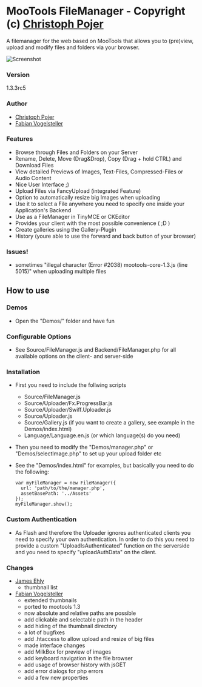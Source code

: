 MooTools FileManager - Copyright (c) [Christoph Pojer](http://og5.net/christoph)
=====================================================================================

A filemanager for the web based on MooTools that allows you to (pre)view, upload and modify files and folders via your browser.

![Screenshot](https://github.com/frozeman/mootools-filemanager/raw/master/screenshot.png)

### Version
  1.3.3rc5

### Author
* [Christoph Pojer](http://og5.net/christoph)
* [Fabian Vogelsteller](http://frozeman.de)

### Features

* Browse through Files and Folders on your Server
* Rename, Delete, Move (Drag&Drop), Copy (Drag + hold CTRL) and Download Files
* View detailed Previews of Images, Text-Files, Compressed-Files or Audio Content
* Nice User Interface ;)
* Upload Files via FancyUpload (integrated Feature)
* Option to automatically resize big Images when uploading
* Use it to select a File anywhere you need to specify one inside your Application's Backend
* Use as a FileManager in TinyMCE or CKEditor
* Provides your client with the most possible convenience ( ;D )
* Create galleries using the Gallery-Plugin
* History (youre able to use the forward and back button of your browser)

### Issues!
  - sometimes "illegal character (Error #2038) mootools-core-1.3.js (line 5015)" when uploading multiple files

How to use
----------

### Demos

* Open the "Demos/" folder and have fun

### Configurable Options

* See Source/FileManager.js and Backend/FileManager.php for all available options on the client- and server-side

### Installation

* First you need to include the follwing scripts
  * Source/FileManager.js
  * Source/Uploader/Fx.ProgressBar.js
  * Source/Uploader/Swiff.Uploader.js
  * Source/Uploader.js
  * Source/Gallery.js (if you want to create a gallery, see example in the Demos/index.html)
  * Language/Language.en.js (or which language(s) do you need)

* Then you need to modify the "Demos/manager.php" or "Demos/selectImage.php" to set up your upload folder etc
* See the "Demos/index.html" for examples, but basically you need to do the following:

      var myFileManager = new FileManager({
        url: 'path/to/the/manager.php',
        assetBasePath: '../Assets'
      });
      myFileManager.show();


### Custom Authentication

* As Flash and therefore the Uploader ignores authenticated clients you need to specify your own authentication. In order to do this you need to provide a custom "UploadIsAuthenticated" function on the serverside and you need to specify "uploadAuthData" on the client.


### Changes
 - [James Ehly](http://www.devtrench.com)
    - thumbnail list
 - [Fabian Vogelsteller](http://frozeman.de)
    - extended thumbnails
    - ported to mootools 1.3
    - now absolute and relative paths are possible
    - add clickable and selectable path in the header
    - add hiding of the thumbnail directory
    - a lot of bugfixes
    - add .htaccess to allow upload and resize of big files
    - made interface changes
    - add MilkBox for preview of images
    - add keyboard navigation in the file browser
    - add usage of browser history with jsGET
    - add error dialogs for php errors
    - add a few new properties
